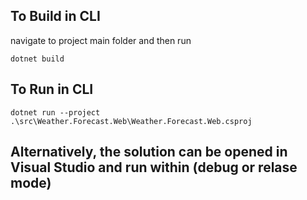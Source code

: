 ## To Build in CLI
navigate to project main folder and then run
```
dotnet build
```

## To Run in CLI

```
dotnet run --project .\src\Weather.Forecast.Web\Weather.Forecast.Web.csproj
```

## Alternatively, the solution can be opened in Visual Studio and run within (debug or relase mode)